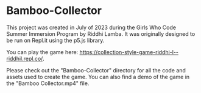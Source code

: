 # Bamboo-Collector

This project was created in July of 2023 during the Girls Who Code Summer Immersion Program by Riddhi Lamba. It was originally designed to be run on Repl.it using the p5.js library.

You can play the game here: https://collection-style-game-riddhi-l--riddhil.repl.co/.

Please check out the "Bamboo-Collector" directory for all the code and assets used to create the game. You can also find a demo of the game in the "Bamboo Collector.mp4" file.
